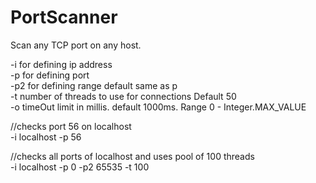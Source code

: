 # PortScanner
Scan any TCP port on any host.

-i for defining ip address  
-p for defining port  
-p2 for defining range default same as p  
-t number of threads to use for connections   Default 50  
-o timeOut limit in millis. default 1000ms. Range 0 - Integer.MAX_VALUE  


 //checks port 56 on localhost  
-i localhost -p 56  

//checks all ports of localhost and uses pool of 100 threads  
-i localhost -p 0 -p2 65535 -t 100
